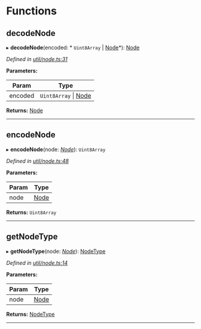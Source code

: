 

# Functions

<a id="decodenode"></a>

##  decodeNode

▸ **decodeNode**(encoded: * `Uint8Array` &#124; [Node](_types_.md#node)*): [Node](_types_.md#node)

*Defined in [util/node.ts:31](https://github.com/polkadot-js/common/blob/b53a677/packages/trie-db/src/util/node.ts#L31)*

**Parameters:**

| Param | Type |
| ------ | ------ |
| encoded |  `Uint8Array` &#124; [Node](_types_.md#node)|

**Returns:** [Node](_types_.md#node)

___
<a id="encodenode"></a>

##  encodeNode

▸ **encodeNode**(node: *[Node](_types_.md#node)*): `Uint8Array`

*Defined in [util/node.ts:48](https://github.com/polkadot-js/common/blob/b53a677/packages/trie-db/src/util/node.ts#L48)*

**Parameters:**

| Param | Type |
| ------ | ------ |
| node | [Node](_types_.md#node) |

**Returns:** `Uint8Array`

___
<a id="getnodetype"></a>

##  getNodeType

▸ **getNodeType**(node: *[Node](_types_.md#node)*): [NodeType](../enums/_types_.nodetype.md)

*Defined in [util/node.ts:14](https://github.com/polkadot-js/common/blob/b53a677/packages/trie-db/src/util/node.ts#L14)*

**Parameters:**

| Param | Type |
| ------ | ------ |
| node | [Node](_types_.md#node) |

**Returns:** [NodeType](../enums/_types_.nodetype.md)

___

